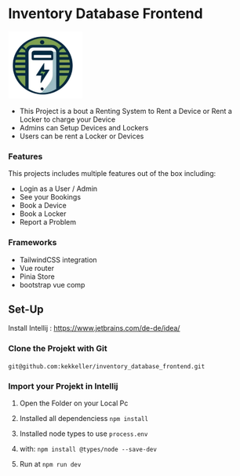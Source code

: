 # Inventory Database Frontend
<img src="https://github.com/slepp22/inventory_database_arduino/blob/main/logo.png?raw=true" alt="Logo" width="30%" />


- This Project is a bout a Renting System to Rent a Device or Rent a Locker to charge your Device
- Admins can Setup Devices and Lockers
- Users can be rent a Locker or Devices

### Features

This projects includes multiple features out of the box including:

- Login as a User / Admin
- See your Bookings
- Book a Device
- Book a Locker
- Report a Problem

### Frameworks
- TailwindCSS integration
- Vue router
- Pinia Store
- bootstrap vue comp

## Set-Up 

Install Intellij : https://www.jetbrains.com/de-de/idea/

### Clone the Projekt with Git

``git@github.com:kekkeller/inventory_database_frontend.git``

### Import your Projekt in Intellij

1) Open the Folder on your Local Pc

2) Installed all dependenciess
`npm install`

3) Installed node types to use `process.env` 
4) with: `npm install @types/node --save-dev`

5) Run at `npm run dev`


